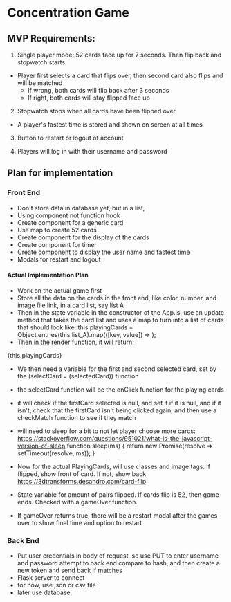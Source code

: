 # Concentration Game

## MVP Requirements:
1. Single player mode: 52 cards face up for 7 seconds. Then flip back and stopwatch starts.
- Player first selects a card that flips over, then second card also flips and will be matched
    - If wrong, both cards will flip back after 3 seconds
    - If right, both cards will stay flipped face up

2. Stopwatch stops when all cards have been flipped over
- A player's fastest time is stored and shown on screen at all times

3. Button to restart or logout of account

4. Players will log in with their username and password

## Plan for implementation

### Front End
- Don't store data in database yet, but in a list, 
- Using component not function hook
- Create component for a generic card
- Use map to create 52 cards
- Create component for the display of the cards
- Create component for timer
- Create component to display the user name and fastest time
- Modals for restart and logout

#### Actual Implementation Plan
- Work on the actual game first
- Store all the data on the cards in the front end, like color, number, and image file link, in a card list, say list A
- Then in the state variable in the constructor of the App.js, use an update method that takes the card list and  uses a map to turn into a list of cards that should look like:
this.playingCards = Object.entries(this.list_A).map(([key, value]) =>
      <Col>
        <PlayingCard card = {value}><PlayingCard>
      </Col>
    );
- Then in the render function, it will return:
<Container>
        <Row xs="1" sm="1" md="2" lg="4">
          {this.playingCards}
        </Row>
</Container>

- We then need a variable for the first and second selected card, set by the (selectCard = (selectedCard)) function
- the selectCard function will be the onClick function for the playing cards
- it will check if the firstCard selected is null, and set it if it is null, and if it isn't, check that the firstCard isn't being clicked again, and then use a checkMatch function to see if they match
- will need to sleep for a bit to not let player choose more cards:
https://stackoverflow.com/questions/951021/what-is-the-javascript-version-of-sleep
function sleep(ms) {
    return new Promise(resolve => setTimeout(resolve, ms));
}

- Now for the actual PlayingCards, will use classes and image tags. If flipped, show front of card. If not, show back
https://3dtransforms.desandro.com/card-flip 

- State variable for amount of pairs flipped. If cards flip is 52, then game ends. Checked with a gameOver function.

- If gameOver returns true, there will be a restart modal after the games over to show final time and option to restart



### Back End
- Put user credentials in body of request, so use PUT to enter username and password attempt to back end compare to hash, and then create a new token and send back if matches
- Flask server to connect
- for now, use json or csv file
- later use database.


